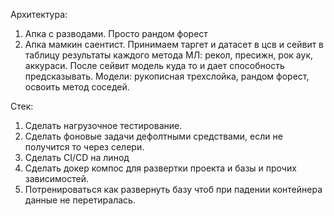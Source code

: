 
Архитектура: 

1. Апка с разводами. Просто рандом форест 
2. Апка мамкин саентист. Принимаем таргет и датасет в цсв и сейвит в таблицу результаты каждого метода МЛ: рекол, пресижн, рок аук, аккураси. После сейвит модель куда то и дает способность предсказывать. Модели: рукописная трехслойка, рандом форест, освоить метод соседей. 

Стек: 
1. Сделать нагрузочное тестирование.
2. Сделать фоновые задачи дефолтными средствами, если не получится то через селери. 
3. Сделать CI/CD на линод  
4. Сделать докер компос для развертки проекта и базы и прочих зависимостей.
5. Потренироваться как развернуть базу чтоб при падении контейнера данные не перетиралась.